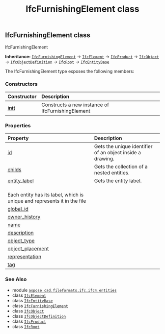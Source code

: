 ﻿---
title: IfcFurnishingElement class
second_title: Aspose.CAD for Python via .NET API References
description: 
type: docs
weight: 2960
url: /python-net/aspose.cad.fileformats.ifc.ifc4.entities/ifcfurnishingelement/
is_root: false
---

## IfcFurnishingElement class

IfcFurnishingElement



**Inheritance:** [`IfcFurnishingElement`](/cad/python-net/aspose.cad.fileformats.ifc.ifc4.entities/ifcfurnishingelement) → 
[`IfcElement`](/cad/python-net/aspose.cad.fileformats.ifc.ifc4.entities/ifcelement) → 
[`IfcProduct`](/cad/python-net/aspose.cad.fileformats.ifc.ifc4.entities/ifcproduct) → 
[`IfcObject`](/cad/python-net/aspose.cad.fileformats.ifc.ifc4.entities/ifcobject) → 
[`IfcObjectDefinition`](/cad/python-net/aspose.cad.fileformats.ifc.ifc4.entities/ifcobjectdefinition) → 
[`IfcRoot`](/cad/python-net/aspose.cad.fileformats.ifc.ifc4.entities/ifcroot) → 
[`IfcEntityBase`](/cad/python-net/aspose.cad.fileformats.ifc/ifcentitybase)



The IfcFurnishingElement type exposes the following members:

### Constructors
| Constructor | Description |
| :- | :- |
| [__init__](/cad/python-net/aspose.cad.fileformats.ifc.ifc4.entities/ifcfurnishingelement/__init__/#) | Constructs a new instance of IfcFurnishingElement |


### Properties
| Property | Description |
| :- | :- |
| [id](/cad/python-net/aspose.cad.fileformats.ifc.ifc4.entities/ifcfurnishingelement/id) | Gets the unique identifier of an object inside a drawing. |
| [childs](/cad/python-net/aspose.cad.fileformats.ifc.ifc4.entities/ifcfurnishingelement/childs) | Gets the collection of a nested entities. |
| [entity_label](/cad/python-net/aspose.cad.fileformats.ifc.ifc4.entities/ifcfurnishingelement/entity_label) | Gets the entity label.<br/>Each entity has its label, which is unique and represents it in the file |
| [global_id](/cad/python-net/aspose.cad.fileformats.ifc.ifc4.entities/ifcfurnishingelement/global_id) |  |
| [owner_history](/cad/python-net/aspose.cad.fileformats.ifc.ifc4.entities/ifcfurnishingelement/owner_history) |  |
| [name](/cad/python-net/aspose.cad.fileformats.ifc.ifc4.entities/ifcfurnishingelement/name) |  |
| [description](/cad/python-net/aspose.cad.fileformats.ifc.ifc4.entities/ifcfurnishingelement/description) |  |
| [object_type](/cad/python-net/aspose.cad.fileformats.ifc.ifc4.entities/ifcfurnishingelement/object_type) |  |
| [object_placement](/cad/python-net/aspose.cad.fileformats.ifc.ifc4.entities/ifcfurnishingelement/object_placement) |  |
| [representation](/cad/python-net/aspose.cad.fileformats.ifc.ifc4.entities/ifcfurnishingelement/representation) |  |
| [tag](/cad/python-net/aspose.cad.fileformats.ifc.ifc4.entities/ifcfurnishingelement/tag) |  |



### See Also
* module [`aspose.cad.fileformats.ifc.ifc4.entities`](..)
* class [`IfcElement`](/cad/python-net/aspose.cad.fileformats.ifc.ifc4.entities/ifcelement)
* class [`IfcEntityBase`](/cad/python-net/aspose.cad.fileformats.ifc/ifcentitybase)
* class [`IfcFurnishingElement`](/cad/python-net/aspose.cad.fileformats.ifc.ifc4.entities/ifcfurnishingelement)
* class [`IfcObject`](/cad/python-net/aspose.cad.fileformats.ifc.ifc4.entities/ifcobject)
* class [`IfcObjectDefinition`](/cad/python-net/aspose.cad.fileformats.ifc.ifc4.entities/ifcobjectdefinition)
* class [`IfcProduct`](/cad/python-net/aspose.cad.fileformats.ifc.ifc4.entities/ifcproduct)
* class [`IfcRoot`](/cad/python-net/aspose.cad.fileformats.ifc.ifc4.entities/ifcroot)
